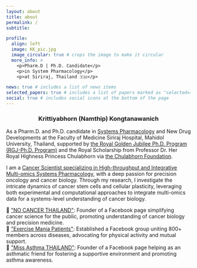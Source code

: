 ```yaml
---
layout: about
title: about
permalink: /
subtitle:

profile:
  align: left
  image: KK_pic.jpg
  image_circular: true # crops the image to make it circular
  more_info: >
    <p>Pharm.D | Ph.D. Candidate</p>
    <p>in System Pharmacology</p>
    <p>at Siriraj, Thailand 🇹🇭</p>

news: true # includes a list of news items
selected_papers: true # includes a list of papers marked as "selected={true}"
social: true # includes social icons at the bottom of the page
---
```

<center><h3>Krittiyabhorn (Namthip) Kongtanawanich</h3></center>

As a Pharm.D. and Ph.D. candidate in [Systems Pharmacology](https://www.sisyspharm.org/) and New Drug Developments at the Faculty of Medicine Siriraj Hospital, Mahidol University, Thailand, supported by [the Royal Golden Jubilee Ph.D. Program (RGJ-Ph.D. Program)](https://rgj.trf.or.th/main/en/) and the Royal Scholarship from Professor Dr. Her Royal Highness Princess Chulabhorn via [the Chulabhorn Foundation](https://www.cri.or.th/chulabhorn-foundation-en/). 

I am a [Cancer Scientist specializing in High-throughput and Integrative Multi-omics Systems Pharmacology](https://kuchikinamthip.github.io/cv/), with a deep passion for precision oncology and cancer biology. Through my research, I investigate the intricate dynamics of cancer stem cells and cellular plasticity, leveraging both experimental and computational approaches to integrate multi-omics data for a systems-level understanding of cancer biology.

  🌸 ["NO CANCER THAILAND"](https://www.facebook.com/nocancerTH/): Founder of a Facebook page simplifying cancer science for the public, promoting understanding of cancer biology and precision medicine. \
  🌸 ["Exercise Mania Patients"](https://www.facebook.com/share/g/8duUkQvoX8EXRZV6/): Established a Facebook group uniting 800+ members across diseases, advocating for physical activity and mutual support. \
  🌸 ["Miss Asthma THAILAND"](https://www.facebook.com/profile.php?id=61554265143399): Founder of a Facebook page helping as an asthmatic friend for fostering a supportive environment and promoting asthma awareness.
